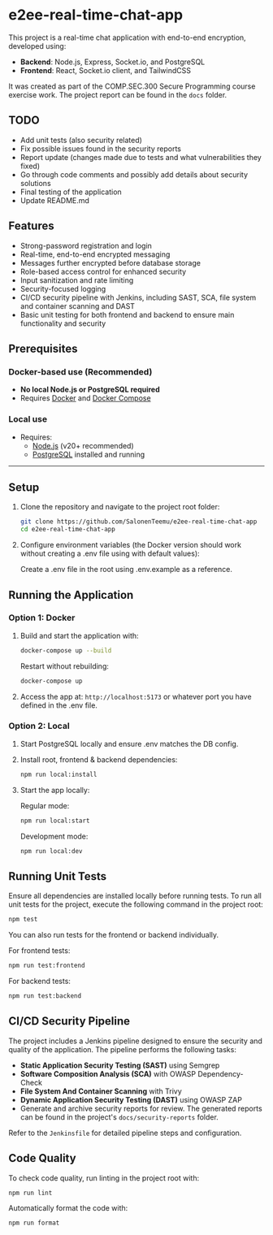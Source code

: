 # e2ee-real-time-chat-app

This project is a real-time chat application with end-to-end encryption, developed using:

- **Backend**: Node.js, Express, Socket.io, and PostgreSQL
- **Frontend**: React, Socket.io client, and TailwindCSS

It was created as part of the COMP.SEC.300 Secure Programming course exercise work. The project report can be found in the `docs` folder.

## TODO

- Add unit tests (also security related)
- Fix possible issues found in the security reports
- Report update (changes made due to tests and what vulnerabilities they fixed)
- Go through code comments and possibly add details about security solutions
- Final testing of the application
- Update README.md

## Features

- Strong-password registration and login
- Real-time, end-to-end encrypted messaging
- Messages further encrypted before database storage
- Role-based access control for enhanced security
- Input sanitization and rate limiting
- Security-focused logging
- CI/CD security pipeline with Jenkins, including SAST, SCA, file system and container scanning and DAST
- Basic unit testing for both frontend and backend to ensure main functionality and security

## Prerequisites

### Docker-based use (Recommended)

- **No local Node.js or PostgreSQL required**
- Requires [Docker](https://www.docker.com/) and [Docker Compose](https://docs.docker.com/compose/)

### Local use

- Requires:
  - [Node.js](https://nodejs.org/) (v20+ recommended)
  - [PostgreSQL](https://www.postgresql.org/) installed and running

---

## Setup

1. Clone the repository and navigate to the project root folder:

   ```sh
   git clone https://github.com/SalonenTeemu/e2ee-real-time-chat-app
   cd e2ee-real-time-chat-app
   ```

2. Configure environment variables (the Docker version should work without creating a .env file using with default values):

   Create a .env file in the root using .env.example as a reference.

## Running the Application

### Option 1: Docker

1. Build and start the application with:

   ```sh
   docker-compose up --build
   ```

   Restart without rebuilding:

   ```sh
   docker-compose up
   ```

2. Access the app at: `http://localhost:5173` or whatever port you have defined in the .env file.

### Option 2: Local

1. Start PostgreSQL locally and ensure .env matches the DB config.

2. Install root, frontend & backend dependencies:

   ```sh
   npm run local:install
   ```

3. Start the app locally:

   Regular mode:

   ```sh
   npm run local:start
   ```

   Development mode:

   ```sh
   npm run local:dev
   ```

## Running Unit Tests

Ensure all dependencies are installed locally before running tests. To run all unit tests for the project, execute the following command in the project root:

```sh
npm test
```

You can also run tests for the frontend or backend individually.

For frontend tests:

```sh
npm run test:frontend
```

For backend tests:

```sh
npm run test:backend
```

## CI/CD Security Pipeline

The project includes a Jenkins pipeline designed to ensure the security and quality of the application. The pipeline performs the following tasks:

- **Static Application Security Testing (SAST)** using Semgrep
- **Software Composition Analysis (SCA)** with OWASP Dependency-Check
- **File System And Container Scanning** with Trivy
- **Dynamic Application Security Testing (DAST)** using OWASP ZAP
- Generate and archive security reports for review. The generated reports can be found in the project's `docs/security-reports` folder.

Refer to the `Jenkinsfile` for detailed pipeline steps and configuration.

## Code Quality

To check code quality, run linting in the project root with:

```sh
npm run lint
```

Automatically format the code with:

```sh
npm run format
```
